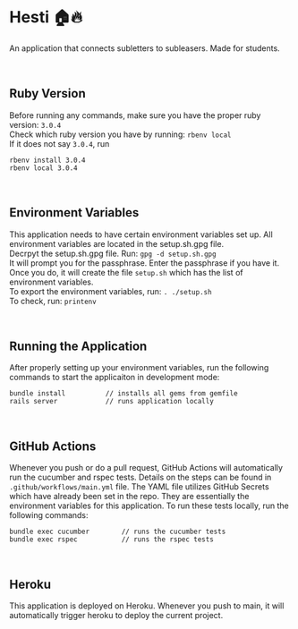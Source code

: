 # Hesti 🏠🔥
An application that connects subletters to subleasers. Made for students.

<br>

## Ruby Version
Before running any commands, make sure you have the proper ruby version: `3.0.4`  
Check which ruby version you have by running: `rbenv local`  
If it does not say `3.0.4`, run 
```
rbenv install 3.0.4
rbenv local 3.0.4
```
<br>

## Environment Variables
This application needs to have certain environment variables set up. All environment variables are located in the setup.sh.gpg file.  
Decrpyt the setup.sh.gpg file. Run:
`gpg -d setup.sh.gpg`  
It will prompt you for the passphrase. Enter the passphrase if you have it. Once you do, it will create the file `setup.sh` which has the list of environment variables.  
To export the environment variables, run: `. ./setup.sh`  
To check, run: `printenv`

<br>

## Running the Application
After properly setting up your environment variables, run the following commands to start the applicaiton in development mode:
```
bundle install          // installs all gems from gemfile
rails server            // runs application locally
```

<br>

## GitHub Actions
Whenever you push or do a pull request, GitHub Actions will automatically run the cucumber and rspec tests. Details on the steps can be found in `.github/workflows/main.yml` file. The YAML file utilizes GitHub Secrets which have already been set in the repo. They are essentially the environment variables for this application.
To run these tests locally, run the following commands:
```
bundle exec cucumber        // runs the cucumber tests
bundle exec rspec           // runs the rspec tests
```

<br>

## Heroku
This application is deployed on Heroku. Whenever you push to main, it will automatically trigger heroku to deploy the current project.